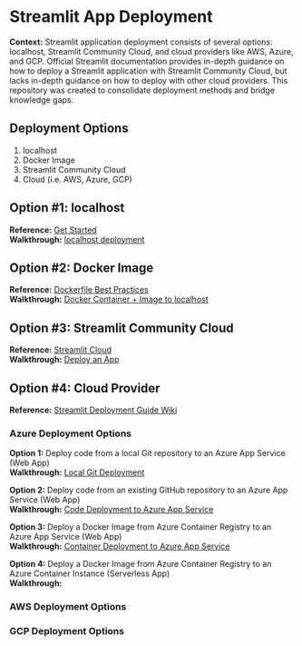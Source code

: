 # Streamlit App Deployment
**Context:** Streamlit application deployment consists of several options: localhost, Streamlit Community Cloud, and cloud providers like AWS, Azure, and GCP. Official Streamlit documentation provides in-depth guidance on how to deploy a Streamlit application with Streamlit Community Cloud, but lacks in-depth guidance on how to deploy with other cloud providers. This repository was created to consolidate deployment methods and bridge knowledge gaps.

## Deployment Options
1. localhost
2. Docker Image
3. Streamlit Community Cloud
4. Cloud (i.e. AWS, Azure, GCP)

## Option #1: localhost
**Reference:** [Get Started](https://docs.streamlit.io/library/get-started/main-concepts) <br />
**Walkthrough:** [localhost deployment](https://github.com/thedatarubicon/streamlit-app-deployment/blob/main/localhost/localhost_deployment.md)

## Option #2: Docker Image
**Reference:** [Dockerfile Best Practices](https://docs.docker.com/develop/develop-images/dockerfile_best-practices/) <br />
**Walkthrough:** [Docker Container + Image to localhost](https://github.com/thedatarubicon/streamlit-app-deployment/blob/main/docker/docker.md)

## Option #3: Streamlit Community Cloud
**Reference:** [Streamlit Cloud](https://docs.streamlit.io/streamlit-cloud) <br />
**Walkthrough:** [Deploy an App](https://docs.streamlit.io/streamlit-cloud/get-started/deploy-an-app)

## Option #4: Cloud Provider
**Reference:** [Streamlit Deployment Guide Wiki](https://discuss.streamlit.io/t/streamlit-deployment-guide-wiki/5099) <br />

### Azure Deployment Options
**Option 1:** Deploy code from a local Git repository to an Azure App Service (Web App) <br />
**Walkthrough:** [Local Git Deployment](https://github.com/thedatarubicon/streamlit-app-deployment/blob/main/azure/localgit_to_web_app.md)

**Option 2:** Deploy code from an existing GitHub repository to an Azure App Service (Web App) <br />
**Walkthrough:** [Code Deployment to Azure App Service](https://github.com/thedatarubicon/streamlit-app-deployment/blob/main/azure/code_to_web_app.md)

**Option 3:** Deploy a Docker Image from Azure Container Registry to an Azure App Service (Web App) <br />
**Walkthrough:** [Container Deployment to Azure App Service](https://github.com/thedatarubicon/streamlit-app-deployment/blob/main/azure/container_to_web_app.md)

**Option 4:** Deploy a Docker Image from Azure Container Registry to an Azure Container Instance (Serverless App) <br />
**Walkthrough:**

### AWS Deployment Options

### GCP Deployment Options
